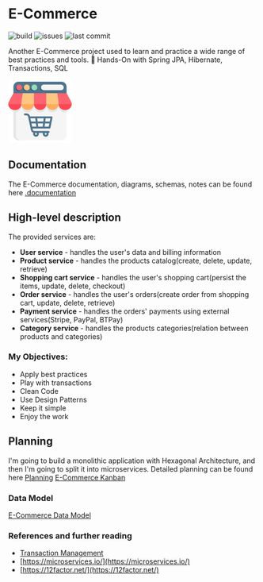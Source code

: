 # E-Commerce

![build](https://img.shields.io/github/workflow/status/dragomiralin/e-commerce/ECommerce%20CI?style=plastic)
![issues](https://img.shields.io/github/issues/dragomiralin/e-commerce)
![last commit](https://img.shields.io/github/last-commit/dragomiralin/e-commerce)

Another E-Commerce project used to learn and practice a wide range of best practices and tools.
:dancers: Hands-On with Spring JPA, Hibernate, Transactions, SQL

![shop](.documentation/img/online-shop.png)

## Documentation

The E-Commerce documentation, diagrams, schemas, notes can be found
here [.documentation](https://github.com/DragomirAlin/e-commerce/tree/main/.documentation)

## High-level description

The provided services are:

- **User service** - handles the user's data and billing information
- **Product service** - handles the products catalog(create, delete, update, retrieve)
- **Shopping cart service** - handles the user's shopping cart(persist the items, update, delete, checkout)
- **Order service** - handles the user's orders(create order from shopping cart, update, delete, retrieve)
- **Payment service** - handles the orders' payments using external services(Stripe, PayPal, BTPay)
- **Category service** - handles the products categories(relation between products and categories)

### My Objectives:
- Apply best practices
- Play with transactions
- Clean Code
- Use Design Patterns
- Keep it simple
- Enjoy the work

## Planning
I'm going to build a monolithic application with Hexagonal Architecture, and then I'm going to split it into
microservices.
Detailed planning can be found here [Planning](./documentation/planning.md)
[E-Commerce Kanban](https://github.com/DragomirAlin/spring-transactions/projects/1)


### Data Model
[E-Commerce Data Model](./documentation/dbdiagram.md)

### References and further reading
- [Transaction Management](https://docs.spring.io/spring-framework/docs/4.2.x/spring-framework-reference/html/transaction.html#:~:text=The%20Spring%20Framework%20provides%20a,Java%20Data%20Objects%20(JDO).)
- [https://microservices.io/](https://microservices.io/)
- [https://12factor.net/](https://12factor.net/)

